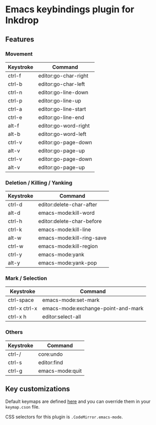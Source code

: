 # Emacs keybindings plugin for Inkdrop

## Features

### Movement
| Keystroke  | Command              |
|------------|----------------------|
| ctrl-f     | editor:go-char-right |
| ctrl-b     | editor:go-char-left  |
| ctrl-n     | editor:go-line-down  |
| ctrl-p     | editor:go-line-up    |
| ctrl-a     | editor:go-line-start |
| ctrl-e     | editor:go-line-end   |
| alt-f      | editor:go-word-right |
| alt-b      | editor:go-word-left  |
| ctrl-v     | editor:go-page-down  |
| alt-v      | editor:go-page-up    |
| ctrl-v     | editor:go-page-down  |
| alt-v      | editor:go-page-up    |

### Deletion / Killing / Yanking
| Keystroke | Command                   |
|-----------|---------------------------|
| ctrl-d    | editor:delete-char-after  |
| alt-d     | emacs-mode:kill-word      |
| ctrl-h    | editor:delete-char-before |
| ctrl-k    | emacs-mode:kill-line      |
| alt-w     | emacs-mode:kill-ring-save |
| ctrl-w    | emacs-mode:kill-region    |
| ctrl-y    | emacs-mode:yank           |
| alt-y     | emacs-mode:yank-pop       |

### Mark / Selection
| Keystroke    | Command                            |
|--------------|------------------------------------|
|ctrl-space    | emacs-mode:set-mark                |
|ctrl-x ctrl-x | emacs-mode:exchange-point-and-mark |
|ctrl-x h      | editor:select-all                  |

### Others
| Keystroke | Command         |
|-----------|-----------------|
|ctrl-/     | core:undo       |
|ctrl-s     | editor:find     |
|ctrl-g     | emacs-mode:quit |

## Key customizations

Default keymaps are defined [here](https://github.com/shunichi/inkdrop-emacs/blob/master/keymaps/inkdrop-emacs.json) and you can override them in your `keymap.cson` file.

CSS selectors for this plugin is `.CodeMirror.emacs-mode`.
